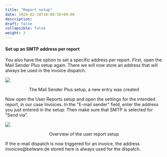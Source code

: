 ```yaml
---
title: "Report setup"
date: 2020-02-28T10:08:56+09:00
description: 
draft: false
collapsible: false
weight: 3
---
```


#### Set up an SMTP address per report

You also have the option to set a specific address per report. First, open the Mail Sender Plus setup again. There we will now store an address that will always be used in the invoice dispatch.

![](/images/connectornav/msp/smtp_ber.png)<center>The Mail Sender Plus setup, a new entry was created</center>

Now open the User Reports setup and open the settings for the intended report, in our case Invoices. In the "E-mail sender" field, enter the address you just entered in the setup. Then make sure that SMTP is selected for "Send via".

![](/images/connectornav/msp/smtp_ber1.png)<center>Overview of the user report setup</center>

If the e-mail dispatch is now triggered for an invoice, the address invoices\@belware.de stored here is always used for the dispatch.